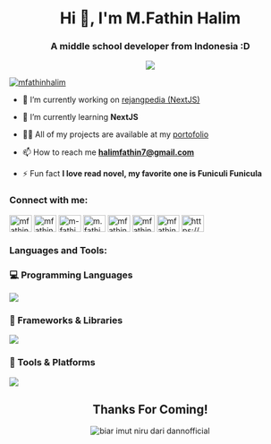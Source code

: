 

<h1 align="center">Hi 👋, I'm M.Fathin Halim</h1>
<h3 align="center">A middle school developer from Indonesia :D</h3>
<p align="center">
  <img src="https://github-readme-stats.vercel.app/api?username=MFathinHalim&show_icons=true&theme=tokyonight&count_private=true"/>
</p>
<p align="left"> <a href="https://twitter.com/mfathinhalim" target="blank"><img src="https://img.shields.io/twitter/follow/@mfathinhalim" alt="mfathinhalim" /></a> </p>

- 🔭 I’m currently working on [rejangpedia (NextJS)](https://github.com/MFathinHalim/rejangpedia)

- 🌱 I’m currently learning **NextJS**

- 👨‍💻 All of my projects are available at my [portofolio](https://mfathinhalim.github.io/)

- 📫 How to reach me **halimfathin7@gmail.com**

- ⚡ Fun fact **I love read novel, my favorite one is Funiculi Funicula**

<h3 align="left">Connect with me:</h3>
<p align="left">
<a href="https://codepen.io/mfathinhalim" target="blank"><img align="center" src="https://raw.githubusercontent.com/rahuldkjain/github-profile-readme-generator/master/src/images/icons/Social/codepen.svg" alt="mfathinhalim" height="30" width="40" /></a>
<a href="https://twitter.com/mfathinhalim" target="blank"><img align="center" src="https://raw.githubusercontent.com/rahuldkjain/github-profile-readme-generator/master/src/images/icons/Social/twitter.svg" alt="mfathinhalim" height="30" width="40" /></a>
<a href="https://linkedin.com/in/m-fathin-halim-8b819828" target="blank"><img align="center" src="https://raw.githubusercontent.com/rahuldkjain/github-profile-readme-generator/master/src/images/icons/Social/linked-in-alt.svg" alt="m-fathin-halim-8b819828" height="30" width="40" /></a>
<a href="https://fb.com/m.fathin halim" target="blank"><img align="center" src="https://raw.githubusercontent.com/rahuldkjain/github-profile-readme-generator/master/src/images/icons/Social/facebook.svg" alt="m.fathin halim" height="30" width="40" /></a>
<a href="https://instagram.com/mfathin_halim" target="blank"><img align="center" src="https://raw.githubusercontent.com/rahuldkjain/github-profile-readme-generator/master/src/images/icons/Social/instagram.svg" alt="mfathin_halim" height="30" width="40" /></a>
<a href="https://www.youtube.com/c/mfathinhalim" target="blank"><img align="center" src="https://raw.githubusercontent.com/rahuldkjain/github-profile-readme-generator/master/src/images/icons/Social/youtube.svg" alt="mfathinhalim" height="30" width="40" /></a>
<a href="https://www.leetcode.com/mfathinhalim" target="blank"><img align="center" src="https://raw.githubusercontent.com/rahuldkjain/github-profile-readme-generator/master/src/images/icons/Social/leet-code.svg" alt="mfathinhalim" height="30" width="40" /></a>
<a href="https://discord.com/users/1156486226094870569" target="blank"><img align="center" src="https://raw.githubusercontent.com/rahuldkjain/github-profile-readme-generator/master/src/images/icons/Social/discord.svg" alt="https://discord.com/users/1156486226094870569" height="30" width="40" /></a>
</p>

<h3 align="left">Languages and Tools:</h3>

### 💻 Programming Languages  
<p align="left">
  <img src="https://skillicons.dev/icons?i=js,ts,python,java,c#,html,css" />
</p>

### 🧩 Frameworks & Libraries  
<p align="left">
  <img src="https://skillicons.dev/icons?i=react,next,tailwind,bootstrap" />
</p>

### 🔧 Tools & Platforms  
<p align="left">
  <img src="https://skillicons.dev/icons?i=git,github,vscode,figma,linux" />
</p>

<h2 align="center">Thanks For Coming!</h2>
<p align="center">
  <img src="https://media1.tenor.com/m/wilYo_7wGKYAAAAd/new-game-ahagon-umiko-programming.gif" alt="biar imut niru dari dannofficial" />
</p>
